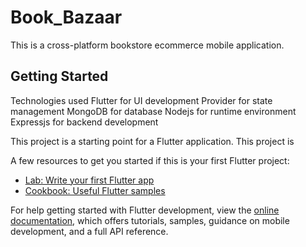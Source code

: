 # Book_Bazaar

This is a cross-platform bookstore ecommerce mobile application.

## Getting Started
Technologies used
Flutter for UI development 
Provider for state management
MongoDB for database
Nodejs for runtime environment
Expressjs for backend development


This project is a starting point for a Flutter application.
This project is 

A few resources to get you started if this is your first Flutter project:

- [Lab: Write your first Flutter app](https://docs.flutter.dev/get-started/codelab)
- [Cookbook: Useful Flutter samples](https://docs.flutter.dev/cookbook)

For help getting started with Flutter development, view the
[online documentation](https://docs.flutter.dev/), which offers tutorials,
samples, guidance on mobile development, and a full API reference.
